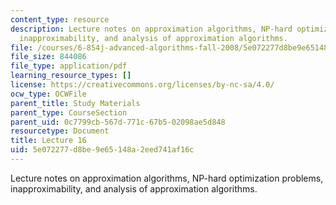 ```yaml
---
content_type: resource
description: Lecture notes on approximation algorithms, NP-hard optimization problems,
  inapproximability, and analysis of approximation algorithms.
file: /courses/6-854j-advanced-algorithms-fall-2008/5e072277d8be9e65148a2eed741af16c_lect11_07.pdf
file_size: 844086
file_type: application/pdf
learning_resource_types: []
license: https://creativecommons.org/licenses/by-nc-sa/4.0/
ocw_type: OCWFile
parent_title: Study Materials
parent_type: CourseSection
parent_uid: 0c7799cb-567d-771c-67b5-02098ae5d848
resourcetype: Document
title: Lecture 16
uid: 5e072277-d8be-9e65-148a-2eed741af16c
---
```

Lecture notes on approximation algorithms, NP-hard optimization problems, inapproximability, and analysis of approximation algorithms.